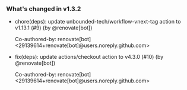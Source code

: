 ### What's changed in v1.3.2

* chore(deps): update unbounded-tech/workflow-vnext-tag action to v1.13.1 (#9) (by @renovate[bot])

  Co-authored-by: renovate[bot] <29139614+renovate[bot]@users.noreply.github.com>
* fix(deps): update actions/checkout action to v4.3.0 (#10) (by @renovate[bot])

  Co-authored-by: renovate[bot] <29139614+renovate[bot]@users.noreply.github.com>

